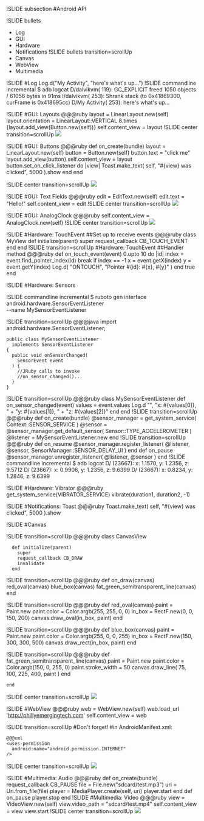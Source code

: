 !SLIDE subsection
#Android API

!SLIDE bullets
* Log
* GUI
* Hardware
* Notifications
!SLIDE bullets transition=scrollUp
* Canvas
* WebView
* Multimedia

!SLIDE
#Log
    Log.d("My Activity", "here's what's up...")
!SLIDE commandline incremental
    $ adb logcat
    D/dalvikvm(  119): GC_EXPLICIT freed 1050 objects / 61056 bytes in 91ms
    I/dalvikvm(  253): Shrank stack (to 0x41869300, curFrame is 0x418695cc)
    D/My Activity(  253): here's what's up...

!SLIDE
#GUI: Layouts
    @@@ruby
    layout = LinearLayout.new(self)
    layout.orientation = LinearLayout::VERTICAL
    8.times {layout.add_view(Button.new(self))}
    self.content_view = layout
!SLIDE center transition=scrollUp
![](layout.png)

!SLIDE
#GUI: Buttons
    @@@ruby
    def on_create(bundle)
      layout = LinearLayout.new(self)
      button = Button.new(self)
      button.text = "click me"
      layout.add_view(button)
      self.content_view = layout
      button.set_on_click_listener do |view|
        Toast.make_text(
          self, "#{view} was clicked", 5000
        ).show
      end
    end

!SLIDE center transition=scrollUp
![](button.png)

!SLIDE
#GUI: Text Fields
    @@@ruby
    edit = EditText.new(self)
    edit.text = "Hello!"
    self.content_view = edit
!SLIDE center transition=scrollUp
![](edit_text.png)

!SLIDE
#GUI: AnalogClock
    @@@ruby
    self.content_view = AnalogClock.new(self)
!SLIDE center transition=scrollUp
![](analog_clock.png)

!SLIDE
#Hardware: TouchEvent
##Set up to receive events
    @@@ruby
    class MyView
      def initialize(parent)
        super
        request_callback CB_TOUCH_EVENT
      end
    end
!SLIDE transition=scrollUp
#Hardware: TouchEvent
##Handler method
    @@@ruby
    def on_touch_event(event)
      0.upto 10 do |id|
        index = event.find_pointer_index(id)
        break if index == -1
        x = event.getX(index)
        y = event.getY(index)
        Log.d(
          "ONTOUCH",
          "Pointer #{id}: #{x}, #{y}"
        )
      end
      true
    end

!SLIDE
#Hardware: Sensors

!SLIDE commandline incremental
    $ ruboto gen interface android.hardware.SensorEventListener \
      --name MySensorEventListener

!SLIDE transition=scrollUp
    @@@java
    import android.hardware.SensorEventListener;
    
    public class MySensorEventListener
      implements SensorEventListener
    {
      public void onSensorChanged(
        SensorEvent event
      ) {
        //JRuby calls to invoke
        //on_sensor_changed()...
      }
    }
    
!SLIDE transition=scrollUp
    @@@ruby
    class MySensorEventListener
      def on_sensor_changed(event)
        values = event.values
        Log.d "", "x: #{values[0]}, " + 
          "y: #{values[1]}, " + 
          "z: #{values[2]}"
      end
    end
!SLIDE transition=scrollUp
    @@@ruby
    def on_create(bundle)
      @sensor_manager = get_system_service(
        Context::SENSOR_SERVICE
      )
      @sensor =
        @sensor_manager.get_default_sensor(
          Sensor::TYPE_ACCELEROMETER
        )
      @listener = MySensorEventListener.new
    end
!SLIDE transition=scrollUp
    @@@ruby
    def on_resume
      @sensor_manager.register_listener(
        @listener, @sensor,
        SensorManager::SENSOR_DELAY_UI
      )
    end
    def on_pause
      @sensor_manager.unregister_listener(
        @listener, @sensor
      )
    end
!SLIDE commandline incremental
    $ adb logcat
    D/        (23667): x: 1.1570, y: 1.2356, z: 9.5712
    D/        (23667): x: 0.9906, y: 1.2356, z: 9.6399
    D/        (23667): x: 0.8234, y: 1.2846, z: 9.6399
    
    
!SLIDE
#Hardware: Vibrator
    @@@ruby
    get_system_service(VIBRATOR_SERVICE)
    vibrate(duration1, duration2, -1)

!SLIDE
#Notifications: Toast
    @@@ruby
    Toast.make_text(
      self,
      "#{view} was clicked",
      5000
    ).show

!SLIDE
#Canvas

!SLIDE transition=scrollUp
    @@@ruby
    class CanvasView

      def initialize(parent)
        super
        request_callback CB_DRAW
        invalidate
      end

!SLIDE transition=scrollUp
    @@@ruby
      def on_draw(canvas)
        red_oval(canvas)
        blue_box(canvas)
        fat_green_semitransparent_line(canvas)
      end

!SLIDE transition=scrollUp
    @@@ruby
      def red_oval(canvas)
        paint = Paint.new
        paint.color = Color.argb(255, 255, 0, 0)
        in_box = RectF.new(0, 0, 150, 200)
        canvas.draw_oval(in_box, paint)
      end

!SLIDE transition=scrollUp
    @@@ruby
      def blue_box(canvas)
        paint = Paint.new
        paint.color = Color.argb(255, 0, 0, 255)
        in_box = RectF.new(150, 300, 300, 500)
        canvas.draw_rect(in_box, paint)
      end

!SLIDE transition=scrollUp
    @@@ruby
      def fat_green_semitransparent_line(canvas)
        paint = Paint.new
        paint.color = Color.argb(150, 0, 255, 0)
        paint.stroke_width = 50
        canvas.draw_line(
          75, 100,
          225, 400,
          paint
        )
      end

    end

!SLIDE center transition=scrollUp
![](canvas2.png)

!SLIDE
#WebView
    @@@ruby
    web = WebView.new(self)
    web.load_url 'http://phillyemergingtech.com'
    self.content_view = web

!SLIDE transition=scrollUp
#Don't forget!
#in AndroidManifest.xml:

    @@@xml
    <uses-permission
      android:name="android.permission.INTERNET"
    />
!SLIDE center transition=scrollUp
![](webview2.png)

!SLIDE
#Multimedia: Audio
    @@@ruby
    def on_create(bundle)
      request_callback CB_PAUSE
      file = File.new("sdcard/test.mp3")
      uri = Uri.from_file(file)
      player = MediaPlayer.create(self, uri)
      player.start
    end
    def on_pause
      player.stop
    end
!SLIDE
#Multimedia: Video
    @@@ruby
    view = VideoView.new(self)
    view.video_path = "sdcard/test.mp4"
    self.content_view = view
    view.start
!SLIDE center transition=scrollUp
![](video_view.png)
